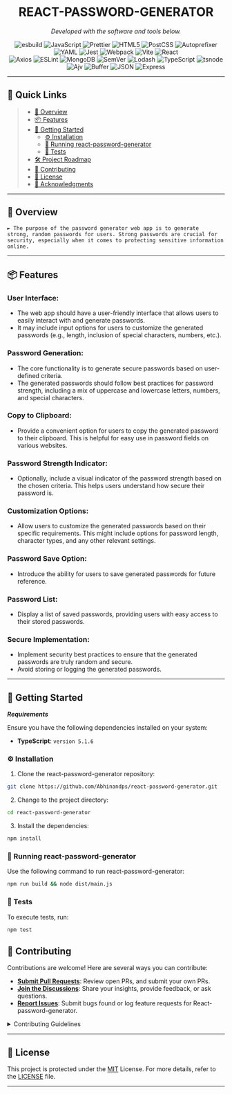 
<p align="center">
    <h1 align="center">REACT-PASSWORD-GENERATOR</h1>
</p>

<!-- <p align="center">
    <em><code>► INSERT-TEXT-HERE</code></em>
</p> -->
<!-- <p align="center">
	<img src="https://img.shields.io/github/license/Abhinandps/react-password-generator.git?style=social&color=0080ff" alt="license">
	<img src="https://img.shields.io/github/last-commit/Abhinandps/react-password-generator.git?style=social&color=0080ff" alt="last-commit">
	<img src="https://img.shields.io/github/languages/top/Abhinandps/react-password-generator.git?style=social&color=0080ff" alt="repo-top-language">
	<img src="https://img.shields.io/github/languages/count/Abhinandps/react-password-generator.git?style=social&color=0080ff" alt="repo-language-count">
<p> -->

<p align="center">
		<em>Developed with the software and tools below.</em>
</p>

<p align="center">
	<img src="https://img.shields.io/badge/esbuild-FFCF00.svg?style=social&logo=esbuild&logoColor=black" alt="esbuild">
	<img src="https://img.shields.io/badge/JavaScript-F7DF1E.svg?style=social&logo=JavaScript&logoColor=black" alt="JavaScript">
	<img src="https://img.shields.io/badge/Prettier-F7B93E.svg?style=social&logo=Prettier&logoColor=black" alt="Prettier">
	<img src="https://img.shields.io/badge/HTML5-E34F26.svg?style=social&logo=HTML5&logoColor=white" alt="HTML5">
	<img src="https://img.shields.io/badge/PostCSS-DD3A0A.svg?style=social&logo=PostCSS&logoColor=white" alt="PostCSS">
	<img src="https://img.shields.io/badge/Autoprefixer-DD3735.svg?style=social&logo=Autoprefixer&logoColor=white" alt="Autoprefixer">
	<img src="https://img.shields.io/badge/YAML-CB171E.svg?style=social&logo=YAML&logoColor=white" alt="YAML">
	<img src="https://img.shields.io/badge/Jest-C21325.svg?style=social&logo=Jest&logoColor=white" alt="Jest">
	<img src="https://img.shields.io/badge/Webpack-8DD6F9.svg?style=social&logo=Webpack&logoColor=black" alt="Webpack">
	<img src="https://img.shields.io/badge/Vite-646CFF.svg?style=social&logo=Vite&logoColor=white" alt="Vite">
	<img src="https://img.shields.io/badge/React-61DAFB.svg?style=social&logo=React&logoColor=black" alt="React">
	<br>
	<img src="https://img.shields.io/badge/Axios-5A29E4.svg?style=social&logo=Axios&logoColor=white" alt="Axios">
	<img src="https://img.shields.io/badge/ESLint-4B32C3.svg?style=social&logo=ESLint&logoColor=white" alt="ESLint">
	<img src="https://img.shields.io/badge/MongoDB-47A248.svg?style=social&logo=MongoDB&logoColor=white" alt="MongoDB">
	<img src="https://img.shields.io/badge/SemVer-3F4551.svg?style=social&logo=SemVer&logoColor=white" alt="SemVer">
	<img src="https://img.shields.io/badge/Lodash-3492FF.svg?style=social&logo=Lodash&logoColor=white" alt="Lodash">
	<img src="https://img.shields.io/badge/TypeScript-3178C6.svg?style=social&logo=TypeScript&logoColor=white" alt="TypeScript">
	<img src="https://img.shields.io/badge/tsnode-3178C6.svg?style=social&logo=ts-node&logoColor=white" alt="tsnode">
	<img src="https://img.shields.io/badge/Ajv-23C8D2.svg?style=social&logo=Ajv&logoColor=white" alt="Ajv">
	<img src="https://img.shields.io/badge/Buffer-231F20.svg?style=social&logo=Buffer&logoColor=white" alt="Buffer">
	<img src="https://img.shields.io/badge/JSON-000000.svg?style=social&logo=JSON&logoColor=white" alt="JSON">
	<img src="https://img.shields.io/badge/Express-000000.svg?style=social&logo=Express&logoColor=white" alt="Express">
</p>
<hr>

## 🔗 Quick Links

> - [📍 Overview](#-overview)
> - [📦 Features](#-features)
> - [🚀 Getting Started](#-getting-started)
>   - [⚙️ Installation](#️-installation)
>   - [🤖 Running react-password-generator](#-running-react-password-generator)
>   - [🧪 Tests](#-tests)
> - [🛠 Project Roadmap](#-project-roadmap)
> - [🤝 Contributing](#-contributing)
> - [📄 License](#-license)
> - [👏 Acknowledgments](#-acknowledgments)

---

## 📍 Overview

<code>► The purpose of the password generator web app is to generate strong, random passwords for users. Strong passwords are crucial for security, especially when it comes to protecting sensitive information online.</code>

---
## 📦 Features

### User Interface:

- The web app should have a user-friendly interface that allows users to easily interact with and generate passwords.
- It may include input options for users to customize the generated passwords (e.g., length, inclusion of special characters, numbers, etc.).

### Password Generation:

- The core functionality is to generate secure passwords based on user-defined criteria.
- The generated passwords should follow best practices for password strength, including a mix of uppercase and lowercase letters, numbers, and special characters.

### Copy to Clipboard:

- Provide a convenient option for users to copy the generated password to their clipboard. This is helpful for easy use in password fields on various websites.

### Password Strength Indicator:

- Optionally, include a visual indicator of the password strength based on the chosen criteria. This helps users understand how secure their password is.

### Customization Options:

- Allow users to customize the generated passwords based on their specific requirements. This might include options for password length, character types, and any other relevant settings.

### Password Save Option:

- Introduce the ability for users to save generated passwords for future reference.

### Password List:

- Display a list of saved passwords, providing users with easy access to their stored passwords.

<!-- ### Responsive Design:

- Ensure that the web app is responsive and works well on different devices and screen sizes. -->

### Secure Implementation:

- Implement security best practices to ensure that the generated passwords are truly random and secure.
- Avoid storing or logging the generated passwords.


---

## 🚀 Getting Started

***Requirements***

Ensure you have the following dependencies installed on your system:

* **TypeScript**: `version 5.1.6`

### ⚙️ Installation

1. Clone the react-password-generator repository:

```sh
git clone https://github.com/Abhinandps/react-password-generator.git
```

2. Change to the project directory:

```sh
cd react-password-generator
```

3. Install the dependencies:

```sh
npm install
```

### 🤖 Running react-password-generator

Use the following command to run react-password-generator:

```sh
npm run build && node dist/main.js
```

### 🧪 Tests

To execute tests, run:

```sh
npm test
```


## 🤝 Contributing

Contributions are welcome! Here are several ways you can contribute:

- **[Submit Pull Requests](https://github/Abhinandps/react-password-generator.git/blob/main/CONTRIBUTING.md)**: Review open PRs, and submit your own PRs.
- **[Join the Discussions](https://github/Abhinandps/react-password-generator.git/discussions)**: Share your insights, provide feedback, or ask questions.
- **[Report Issues](https://github/Abhinandps/react-password-generator.git/issues)**: Submit bugs found or log feature requests for React-password-generator.

<details closed>
    <summary>Contributing Guidelines</summary>

1. **Fork the Repository**: Start by forking the project repository to your GitHub account.
2. **Clone Locally**: Clone the forked repository to your local machine using a Git client.
   ```sh
   git clone https://github.com/Abhinandps/react-password-generator.git
   ```
3. **Create a New Branch**: Always work on a new branch, giving it a descriptive name.
   ```sh
   git checkout -b new-feature-x
   ```
4. **Make Your Changes**: Develop and test your changes locally.
5. **Commit Your Changes**: Commit with a clear message describing your updates.
   ```sh
   git commit -m 'Implemented new feature x.'
   ```
6. **Push to GitHub**: Push the changes to your forked repository.
   ```sh
   git push origin new-feature-x
   ```
7. **Submit a Pull Request**: Create a PR against the original project repository. Clearly describe the changes and their motivations.

Once your PR is reviewed and approved, it will be merged into the main branch.

</details>

---

## 📄 License

This project is protected under the [MIT](LICENSE) License. For more details, refer to the [LICENSE](LICENSE) file.

---
<!-- 
## 👏 Acknowledgments

- List any resources, contributors, inspiration, etc. here.

[**Return**](#-quick-links)

--- -->
